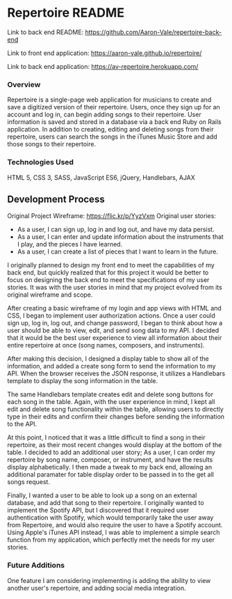 # Repertoire README

Link to back end README: https://github.com/Aaron-Vale/repertoire-back-end

Link to front end application: https://aaron-vale.github.io/repertoire/

Link to back end application: https://av-repertoire.herokuapp.com/

### Overview

Repertoire is a single-page web application for musicians to create and save a digitized version of their repertoire. Users, once they sign up for an account and log in, can begin adding songs to their repertoire. User information is saved and stored in a database via a back end Ruby on Rails application. In addition to creating, editing and deleting songs from their repertoire, users can search the songs in the iTunes Music Store and add those songs to their repertoire.

### Technologies Used

HTML 5, CSS 3, SASS, JavaScript ES6, jQuery, Handlebars, AJAX

## Development Process

Original Project Wireframe: https://flic.kr/p/YyzVxm
Original user stories:
  - As a user, I can sign up, log in and log out, and have my data persist.
  - As a user, I can enter and update information about the instruments that I play, and the pieces I have learned.
  - As a user, I can create a list of pieces that I want to learn in the future.

I originally planned to design my front end to meet the capabilities of my back end, but quickly realized that for this project it would be better to focus on designing the back end to meet the specifications of my user stories. It was with the user stories in mind that my project evolved from its original wireframe and scope.

After creating a basic wireframe of my login and app views with HTML and CSS, I began to implement user authorization actions. Once a user could sign up, log in, log out, and change password, I began to think about how a user should be able to view, edit, and send song data to my API. I decided that it would be the best user experience to view all information about their entire repertoire at once (song names, composers, and instruments).

After making this decision, I designed a display table to show all of the information, and added a create song form to send the information to my API. When the browser receives the JSON response, it utilizes a Handlebars template to display the song information in the table.

The same Handlebars template creates edit and delete song buttons for each song in the table. Again, with the user experience in mind, I kept all edit and delete song functionality within the table, allowing users to directly type in their edits and confirm their changes before sending the information to the API.

At this point, I noticed that it was a little difficult to find a song in their repertoire, as their most recent changes would display at the bottom of the table. I decided to add an additional user story; As a user, I can order my repertoire by song name, composer, or instrument, and have the results display alphabetically. I then made a tweak to my back end, allowing an additional paramater for table display order to be passed in to the get all songs request.

Finally, I wanted a user to be able to look up a song on an external database, and add that song to their repertoire. I originally wanted to implement the Spotify API, but I discovered that it required user authentication with Spotify, which would temporarily take the user away from Repertoire, and would also require the user to have a Spotify account. Using Apple's iTunes API instead, I was able to implement a simple search function from my application, which perfectly met the needs for my user stories.

### Future Additions

One feature I am considering implementing is adding the ability to view another user's repertoire, and adding social media integration.
